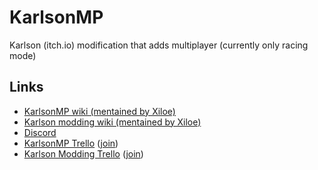 # KarlsonMP
 Karlson (itch.io) modification that adds multiplayer (currently only racing mode)

## Links
- [KarlsonMP wiki (mentained by Xiloe)](https://github.com/karlsonmodding/karlson-modding-wiki/wiki/How-to-play-Multiplayer-Karlson)
- [Karlson modding wiki (mentained by Xiloe)](https://github.com/karlsonmodding/karlson-modding-wiki/wiki/)
- [Discord](https://discord.gg/5ZjzQk8)
- [KarlsonMP Trello](https://trello.com/b/J8HYQVqW/karlsonmp) ([join](https://trello.com/invite/b/J8HYQVqW/5b637b14371a881fa83631c28af7bf01/karlsonmp))
- [Karlson Modding Trello](https://trello.com/b/mtFbrhPi/karlson-mods) ([join](https://trello.com/invite/b/mtFbrhPi/b00fe224b6127cc26318cf08836db6d2/karlson-mods))
